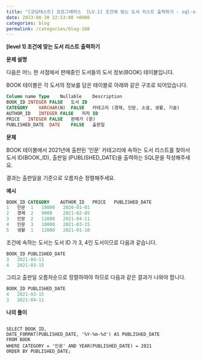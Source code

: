 ```yaml
---
title: "[코딩테스트] 프로그래머스  [LV.1] 조건에 맞는 도서 리스트 출력하기 - sql-select"
date: 2023-08-30 22:53:00 +0900
categories: blog
permalink: /categories/blog-168
---
```



**[level 1] 조건에 맞는 도서 리스트 출력하기**



**문제 설명**

다음은 어느 한 서점에서 판매중인 도서들의 도서 정보(BOOK) 테이블입니다.

BOOK 테이블은 각 도서의 정보를 담은 테이블로 아래와 같은 구조로 되어있습니다.

```sql
Column name	Type	Nullable	Description
BOOK_ID	INTEGER	FALSE	도서 ID
CATEGORY	VARCHAR(N)	FALSE	카테고리 (경제, 인문, 소설, 생활, 기술)
AUTHOR_ID	INTEGER	FALSE	저자 ID
PRICE	INTEGER	FALSE	판매가 (원)
PUBLISHED_DATE	DATE	FALSE	출판일
```

**문제**

BOOK 테이블에서 2021년에 출판된 '인문' 카테고리에 속하는 도서 리스트를 찾아서 도서 ID(BOOK_ID), 출판일 (PUBLISHED_DATE)을 출력하는 SQL문을 작성해주세요.

결과는 출판일을 기준으로 오름차순 정렬해주세요.




**예시**

```sql
BOOK_ID	CATEGORY	AUTHOR_ID	PRICE	PUBLISHED_DATE
1	인문	1	10000	2020-01-01
2	경제	2	9000	2021-02-05
3	인문	2	11000	2021-04-11
4	인문	3	10000	2021-03-15
5	생활	1	12000	2021-01-10
```

조건에 속하는 도서는 도서 ID 가 3, 4인 도서이므로 다음과 같습니다.


```sql
BOOK_ID	PUBLISHED_DATE
3	2021-04-11
4	2021-03-15
```


그리고 출판일 오름차순으로 정렬하여야 하므로 다음과 같은 결과가 나와야 합니다.

```sql
BOOK_ID	PUBLISHED_DATE
4	2021-03-15
3	2021-04-11
```

**나의 풀이**

```

SELECT BOOK_ID, 
DATE_FORMAT(PUBLISHED_DATE, '%Y-%m-%d') AS PUBLISHED_DATE
FROM BOOK
WHERE CATEGORY = '인문' AND YEAR(PUBLISHED_DATE) = 2021
ORDER BY PUBLISHED_DATE;

```


